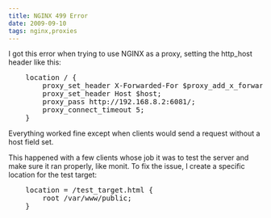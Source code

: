 ```yaml
---
title: NGINX 499 Error
date: 2009-09-10
tags: nginx,proxies
---
```

I got this error when trying to use NGINX as a proxy, setting the http_host header like this:

<pre>
    location / {
        proxy_set_header X-Forwarded-For $proxy_add_x_forwarded_for;
        proxy_set_header Host $host;
        proxy_pass http://192.168.8.2:6081/;
        proxy_connect_timeout 5;
    }
</pre>

Everything worked fine except when clients would send a request without a host field set.

This happened with a few clients whose job it was to test the server and make sure it ran properly, like monit. To fix the issue, I create a specific location for the test target:

<pre>
    location = /test_target.html {
        root /var/www/public;
    }
</pre>

